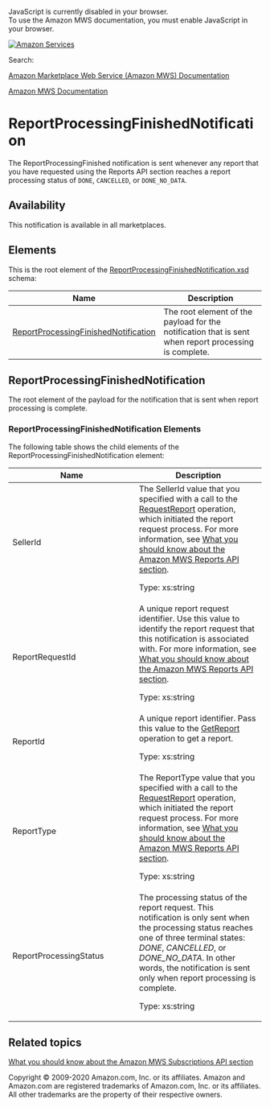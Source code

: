 <div id="MWSDX_noscript">

JavaScript is currently disabled in your browser.  
To use the Amazon MWS documentation, you must enable JavaScript in your
browser.

</div>

<div id="MWSDX_divtop">

[![Amazon
Services](https://images-na.ssl-images-amazon.com/images/G/08/mwsportal/fr_FR/amazonservices.gif "Amazon Services")](http://services.amazon.fr)

<div id="MWSDX_search">

<span id="MWSDX_searchlbl">Search:</span>

</div>

  
<span id="MWSDX_titlebar">[Amazon Marketplace Web Service (Amazon MWS)
Documentation](https://developer.amazonservices.fr/gp/mws/docs.html)</span>

</div>

<div id="MWSDX_divbottom">

<div id="MWSDX_divleft">

<div id="MWSDX_toc">

</div>

</div>

<div id="MWSDX_divright">

<div id="MWSDX_content">

<span id="MWSDX_breadcrumbs">[Amazon MWS
Documentation](https://developer.amazonservices.fr/gp/mws/docs.html)</span>

<div id="Notifications_ReportProcessingFinishedNotification"
class="nested0">

# ReportProcessingFinishedNotification

<div class="body">

<span class="ph">The <span
class="keyword parmname">ReportProcessingFinished</span> notification is
sent whenever any report that you have requested using the <span
class="ph">Reports API section</span> reaches a report processing status
of `DONE`, `CANCELLED`, or `DONE_NO_DATA`.</span>

<div class="section">

## Availability

This notification is available in all marketplaces.

</div>

<div class="section">

## Elements

This is the root element of the
<a href="https://m.media-amazon.com/images/G/01/mwsportal/doc/en_US/subscriptions/ReportProcessingFinishedNotification.xsd" class="xref">ReportProcessingFinishedNotification.xsd</a>
schema:

<div class="tablenoborder">

| Name                                                                                                                                                                                                                | Description                                                                                                                   |
|---------------------------------------------------------------------------------------------------------------------------------------------------------------------------------------------------------------------|-------------------------------------------------------------------------------------------------------------------------------|
| <a href="#ReportProcessingFinishedNotification" class="xref" title="The root element of the payload for the notification that is sent when report processing is complete.">ReportProcessingFinishedNotification</a> | <span class="ph">The root element of the payload for the notification that is sent when report processing is complete.</span> |

</div>

</div>

</div>

<div id="ReportProcessingFinishedNotification" class="topic nested1">

## ReportProcessingFinishedNotification

<div class="body">

<span class="ph">The root element of the payload for the notification
that is sent when report processing is complete.</span>

<div class="section">

### ReportProcessingFinishedNotification Elements

The following table shows the child elements of the <span
class="keyword parmname">ReportProcessingFinishedNotification</span>
element:

<div class="tablenoborder">

<table id="ReportProcessingFinishedNotification__table_v4j_lkj_ll" class="table" data-cellpadding="4" data-cellspacing="0" data-summary="" data-frame="border" data-border="1" data-rules="all">
<colgroup>
<col style="width: 50%" />
<col style="width: 50%" />
</colgroup>
<thead class="thead" data-align="left">
<tr class="header row">
<th id="d203597e172" class="entry" data-valign="top" width="50%">Name</th>
<th id="d203597e175" class="entry" data-valign="top" width="50%">Description</th>
</tr>
</thead>
<tbody class="tbody">
<tr class="odd row">
<td class="entry" data-valign="top" width="50%" headers="d203597e172 "><span class="keyword parmname">SellerId</span></td>
<td class="entry" data-valign="top" width="50%" headers="d203597e175 ">The <span class="keyword parmname">SellerId</span> value that you specified with a call to the <a href="../reports/Reports_RequestReport.md" class="xref">RequestReport</a> operation, which initiated the report request process. For more information, see <a href="../reports/Reports_Overview.md" class="xref">What you should know about the Amazon MWS Reports API section</a>.
<p><span class="ph">Type: xs:string</span></p></td>
</tr>
<tr class="even row">
<td class="entry" data-valign="top" width="50%" headers="d203597e172 "><span class="keyword parmname">ReportRequestId</span></td>
<td class="entry" data-valign="top" width="50%" headers="d203597e175 "><span class="ph">A unique report request identifier.</span> Use this value to identify the report request that this notification is associated with. For more information, see <a href="../reports/Reports_Overview.md" class="xref">What you should know about the Amazon MWS Reports API section</a>.
<p><span class="ph">Type: xs:string</span></p></td>
</tr>
<tr class="odd row">
<td class="entry" data-valign="top" width="50%" headers="d203597e172 "><span class="keyword parmname">ReportId</span></td>
<td class="entry" data-valign="top" width="50%" headers="d203597e175 "><span class="ph">A unique report identifier.</span> Pass this value to the <a href="../reports/Reports_GetReport.md" class="xref">GetReport</a> operation to get a report.
<p><span class="ph">Type: xs:string</span></p></td>
</tr>
<tr id="ReportProcessingFinishedNotification__FulfillmentOrderStatus_row" class="even row">
<td class="entry" data-valign="top" width="50%" headers="d203597e172 "><span class="keyword parmname">ReportType</span></td>
<td class="entry" data-valign="top" width="50%" headers="d203597e175 ">The <span class="keyword parmname">ReportType</span> value that you specified with a call to the <a href="../reports/Reports_RequestReport.md" class="xref">RequestReport</a> operation, which initiated the report request process. For more information, see <a href="../reports/Reports_Overview.md" class="xref">What you should know about the Amazon MWS Reports API section</a>.
<p><span class="ph">Type: xs:string</span></p></td>
</tr>
<tr class="odd row">
<td class="entry" data-valign="top" width="50%" headers="d203597e172 "><span class="keyword parmname">ReportProcessingStatus</span></td>
<td class="entry" data-valign="top" width="50%" headers="d203597e175 ">The processing status of the report request. This notification is only sent when the processing status reaches one of three terminal states: <var class="keyword varname">DONE</var>, <var class="keyword varname">CANCELLED</var>, or <var class="keyword varname">DONE_NO_DATA</var>. In other words, the notification is sent only when report processing is complete.
<p><span class="ph">Type: xs:string</span></p></td>
</tr>
</tbody>
</table>

</div>

</div>

</div>

</div>

<div id="RelatedTopics" class="topic nested1">

## Related topics

<div class="body">

<a href="../subscriptions/Subscriptions_Overview.md" class="xref">What you should know about the Amazon MWS Subscriptions API section</a>

</div>

</div>

</div>

<div id="MWSDX_footer">

Copyright © 2009-2020 Amazon.com, Inc. or its affiliates. Amazon and
Amazon.com are registered trademarks of Amazon.com, Inc. or its
affiliates. All other trademarks are the property of their respective
owners.

</div>

</div>

</div>

<div style="clear: both;">

</div>

</div>
